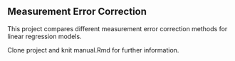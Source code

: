 ## Measurement Error Correction
This project compares different measurement error correction methods for linear regression models. 

Clone project and knit manual.Rmd for further information.
